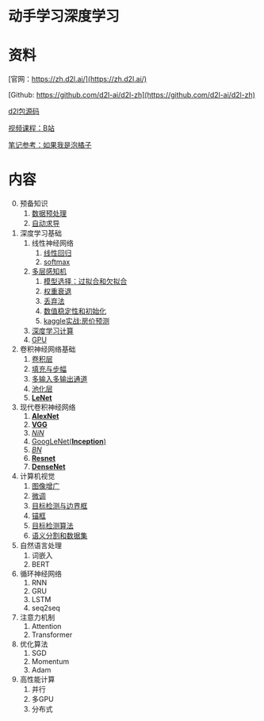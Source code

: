 动手学习深度学习
====
# 资料
[官网：https://zh.d2l.ai/](https://zh.d2l.ai/)

[Github: https://github.com/d2l-ai/d2l-zh](https://github.com/d2l-ai/d2l-zh)

[d2l包源码](https://github.com/d2l-ai/d2l-zh/tree/master/d2l)

[视频课程：B站](https://space.bilibili.com/1567748478/channel/seriesdetail?sid=358497)

[笔记参考：如果我是泡橘子](https://space.bilibili.com/689285601)

# 内容
0. 预备知识
   1. [数据预处理](./04-preprocessing.ipynb)
   2. [自动求导](./07-autograd.ipynb)
1. 深度学习基础
   1. 线性神经网络
      1. [线性回归](./08-linearRegression.ipynb)
      2. [softmax](./09-softmax.ipynb)
   2. [多层感知机](./10-multilayerPerceptrons.ipynb)
      1. [模型选择：过拟合和欠拟合](./11-underfit%26overfit.ipynb)
      2. [权重衰退](./12-weightDecay.ipynb)
      3. [丢弃法](./13-dropout.ipynb)
      4. [数值稳定性和初始化](./14-numericalStability%26Init.ipynb)
      5. [kaggle实战:房价预测](./15-kaggleHousePrice.ipynb)
   3. [深度学习计算](./16-deepLearningComputation.ipynb)
   4. [GPU](./17-GPU.ipynb)
2. 卷积神经网络基础
   1. [卷积层](./19-convolutionalLayer.ipynb)
   2. [填充与步幅](./20-padding-and-strides.ipynb)
   3. [多输入多输出通道](./21-channels.ipynb)
   4. [池化层](./22-pooling.ipynb)
   5. [**LeNet**](./23-LeNet.ipynb)
3. 现代卷积神经网络
   1. [**AlexNet**](./24-AlexNet.ipynb)
   2. [**VGG**](./25-VGG.ipynb)
   3. [*NiN*](./26-NiN.ipynb)
   4. [GoogLeNet(**Inception**)](./27-GoogLeNet.ipynb)
   5. [*BN*](./28-BN.ipynb)
   6. [**Resnet**](./29-ResNet.ipynb)
   7. [**DenseNet**](./31-DenseNet.ipynb)
4. 计算机视觉
   1. [图像增广](./36-image_augmentation.ipynb)
   2. [微调](./37-fineTurning.ipynb)
   3. [目标检测与边界框](./41-objectDetection.ipynb)
   4. [锚框](./42-anchor.ipynb)
   5. [目标检测算法](./44-objectDetection.ipynb)
   6. [语义分割和数据集](./46-semanticSegmentation.ipynb)
5. 自然语言处理
   1. 词嵌入
   2. BERT
6. 循环神经网络
   1. RNN
   2. GRU
   3. LSTM
   4. seq2seq
7. 注意力机制
   1. Attention
   2. Transformer
8. 优化算法
   1. SGD
   2. Momentum
   3. Adam
9. 高性能计算
   1. 并行
   2. 多GPU
   3. 分布式
